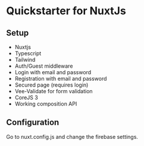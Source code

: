 # Quickstarter for NuxtJs

## Setup

* Nuxtjs
* Typescript
* Tailwind
* Auth/Guest middleware
* Login with email and password
* Registration with email and password
* Secured page (requires login)
* Vee-Validate for form validation
* CoreJS 3
* Working composition API

## Configuration

Go to nuxt.config.js and change the firebase settings.